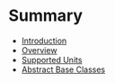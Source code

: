 # Summary

* [Introduction](README.md)
* [Overview](overview.md)
* [Supported Units](supported_units.md)
* [Abstract Base Classes](abstract_base_classes.md)

